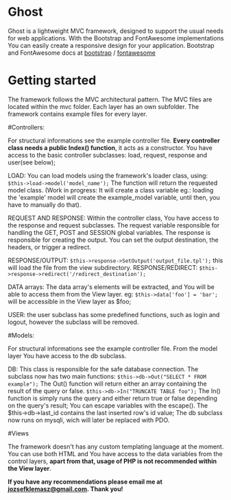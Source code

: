 # Ghost

Ghost is a lightweight MVC framework, designed to support the usual needs for web applications. With the Bootstrap
and FontAwesome implementations You can easily create a responsive design for your application. Bootstrap and
FontAwesome docs at [bootstrap](http://getbootstrap.com/) / [fontawesome](http://fortawesome.github.io/Font-Awesome/)

# Getting started

The framework follows the MVC architectural pattern. The MVC files are located within the mvc folder. Each layer has an own
subfolder. The framework contains example files for every layer.

#Controllers:

For structural informations see the example controller file. **Every controller class needs a public Index() function**, it
acts as a constructor. You have access to the basic controller subclasses: load, request, response and user(see below);

LOAD: You can load models using the framework's loader class, using: `$this->load->model('model_name');`
The function will return the requested model class. (Work in progress: It will create a class variable eg.: loading the 
'example' model will create the example_model variable, until then, you have to manually do that).

REQUEST AND RESPONSE: Within the controller class, You have access to the response and request subclasses. The request variable
responsible for handling the GET, POST and SESSION global variables. The response is responsible for creating
the output. You can set the output destination, the headers, or trigger a redirect.

RESPONSE/OUTPUT: `$this->response->SetOutput('output_file.tpl');` this will load the file from the view subdirectory. 
RESPONSE/REDIRECT: `$this->response->redirect('/redirect_destination');`
  
DATA arrays: The data array's elements will be extracted, and You will be able to access them from the View layer.
eg: `$this->data['foo'] = 'bar';` will be accessible in the View layer as $foo;

USER: the user subclass has some predefined functions, such as login and logout, however the subclass will be removed.

#Models:

For structural informations see the example controller file. From the model layer You have access to the
db subclass.

DB: This class is responsible for the safe database connection. The subclass now has two main functions:
`$this->db->Out("SELECT * FROM example");` The Out() function will return either an array containing the result of the query
or false.
`$this->db->In("TRUNCATE TABLE foo");` The In() function is simply runs the query and either return true or false
depending on the query's result;
You can escape variables with the escape(). The $this->db->last_id contains the last inserted row's id value;
The db subclass now runs on mysqli, wich will later be replaced with PDO.

#Views

The framework doesn't has any custom templating language at the moment. You can use both HTML and You have access to
the data variables from the control layers, **apart from that, usage of PHP is not recommended within the View layer**.

**If you have any recommendations please email me at jozsefklemasz@gmail.com. Thank you!**
